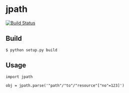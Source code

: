 # jpath

[![Build Status](https://travis-ci.org/mugwort-rc/jpath.svg)](https://travis-ci.org/mugwort-rc/jpath)

## Build

	$ python setup.py build

## Usage

```
import jpath

obj = jpath.parse('"path"/"to"/"resource"["no"=123]')
```


